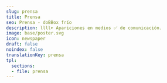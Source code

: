 ```yaml
---
slug: prensa
title: Prensa
seo: Prensa - doBBox frío
description: llll➤ Apariciones en medios ✅ de comunicación.
image: base/poster.svg
icon: newspaper
draft: false
noindex: false
translationKey: prensa
tpl:
  sections:
  - file: prensa
---
```

